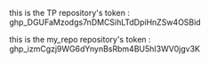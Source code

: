 this is the TP repository's token : 
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

this is the my_repo repository's token :
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
